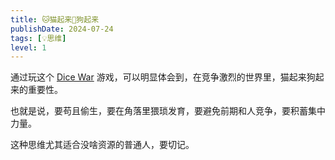 ```yaml
---
title: 🐱猫起来🐶狗起来
publishDate: 2024-07-24
tags: [💡思维]
level: 1
---
```


通过玩这个 [Dice War] 游戏，可以明显体会到，在竞争激烈的世界里，猫起来狗起来的重要性。

也就是说，要苟且偷生，要在角落里猥琐发育，要避免前期和人竞争，要积蓄集中力量。

这种思维尤其适合没啥资源的普通人，要切记。

[Dice War]: https://www.gamedesign.jp/games/dicewars/
